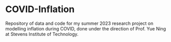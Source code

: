 # COVID-Inflation
Repository of data and code for my summer 2023 research project on modelling inflation during COVID, done under the direction of Prof. Yue Ning at Stevens Institute of Technology.
